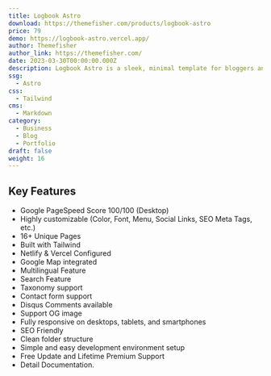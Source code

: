 ```yaml
---
title: Logbook Astro
download: https://themefisher.com/products/logbook-astro
price: 79
demo: https://logbook-astro.vercel.app/ 
author: Themefisher
author_link: https://themefisher.com/
date: 2023-03-30T00:00:00.000Z
description: Logbook Astro is a sleek, minimal template for bloggers and writers. It has 16+ pre-designed pages and uses Tailwind CSS for easy customization.
ssg:
  - Astro
css:
  - Tailwind
cms:
  - Markdown
category:
  - Business
  - Blog
  - Portfolio
draft: false
weight: 16
---
```


## Key Features

- Google PageSpeed Score 100/100 (Desktop)
- Highly customizable (Color, Font, Menu, Social Links, SEO Meta Tags, etc.)
- 16+ Unique Pages
- Built with Tailwind
- Netlify & Vercel Configured
- Google Map integrated
- Multilingual Feature
- Search Feature
- Taxonomy support
- Contact form support
- Disqus Comments available
- Support OG image
- Fully responsive on desktops, tablets, and smartphones
- SEO Friendly
- Clean folder structure
- Simple and easy development environment setup
- Free Update and Lifetime Premium Support
- Detail Documentation.
